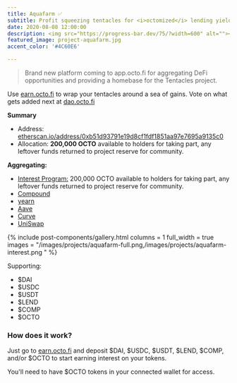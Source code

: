 ```yaml
---
title: Aquafarm ✅
subtitle: Profit squeezing tentacles for <i>octomized</i> lending yields on Ethereum. 
date: 2020-08-08 12:00:00
description: <img src="https://progress-bar.dev/75/?width=600" alt=""></a><br>Brand new platform coming to app.octo.fi for aggregating DeFi opportunities and Tentacles project homebase.
featured_image: project-aquafarm.jpg
accent_color: '#4C60E6'

---
```


> Brand new platform coming to app.octo.fi for aggregating DeFi opportunities and providing a homebase for the Tentacles project.

Use [earn.octo.fi](https://earn.octo.fi) to wrap your tentacles around a sea of gains. Vote on what gets added next at [dao.octo.fi](https://dao.octo.fi)

**Summary**

- Address: [etherscan.io/address/0xb51d93791e19d8cf1fdf1851aa97e7695a9135c0](https://etherscan.io/address/0xb51d93791e19d8cf1fdf1851aa97e7695a9135c0)
- Allocation: **200,000 OCTO** available to holders for taking part, any leftover funds returned to project reserve for community.

**Aggregating:**

- [Interest Program:](/blog/interest-pool) 200,000 OCTO available to holders for taking part, any leftover funds returned to project reserve for community.
- [Compound](https://compound.finance/)
- [yearn](https://yearn.finance/)
- [Aave](https://aave.com/)
- [Curve](https://curve.fi/)
- [UniSwap](https://app.uniswap.org/)

{% include post-components/gallery.html
	columns = 1
	full_width = true
	images = "/images/projects/aquafarm-full.png,/images/projects/aquafarm-interest.png
	"
%}

Supporting:

* $DAI
* $USDC
* $USDT
* $LEND
* $COMP
* $OCTO

### How does it work?

Just go to [earn.octo.fi](https://earn.octo.fi) and deposit $DAI, $USDC, $USDT, $LEND, $COMP, and/or $OCTO to start earning interest on your tokens.

You'll need to have $OCTO tokens in your connected wallet for access. 
